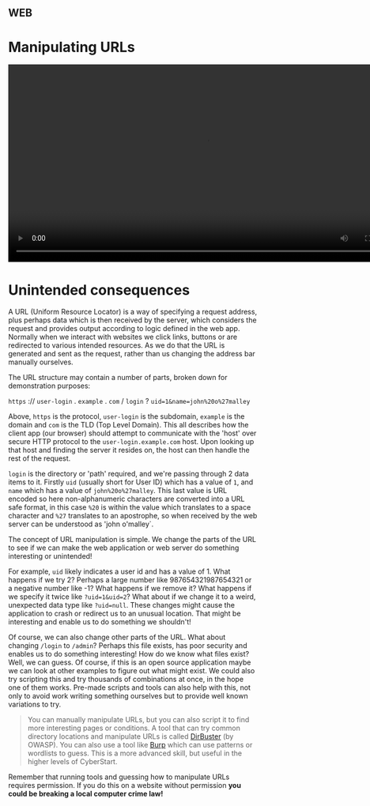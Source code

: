 ## WEB 
# Manipulating URLs

<div align="center">
 <video src="https://github.com/alphyos/CyberStart-2023/assets/116646389/56136760-4d39-428d-a19e-f8079f148723" width="800" />
</div>

# Unintended consequences

A URL (Uniform Resource Locator) is a way of specifying a request address, plus perhaps data which is then received by the server, which considers the request and provides output according to logic defined in the web app. Normally when we interact with websites we click links, buttons or are redirected to various intended resources. As we do that the URL is generated and sent as the request, rather than us changing the address bar manually ourselves.

The URL structure may contain a number of parts, broken down for demonstration purposes:

`https` :// `user-login` . `example` . `com` / `login` ? `uid=1&name=john%20o%27malley`

Above, `https` is the protocol, `user-login` is the subdomain, `example` is the domain and `com` is the TLD (Top Level Domain). This all describes how the client app (our browser) should attempt to communicate with the 'host' over secure HTTP protocol to the `user-login.example.com` host. Upon looking up that host and finding the server it resides on, the host can then handle the rest of the request.

`login` is the directory or 'path' required, and we're passing through 2 data items to it. Firstly `uid` (usually short for User ID) which has a value of `1`, and `name` which has a value of `john%20o%27malley`. This last value is URL encoded so here non-alphanumeric characters are converted into a URL safe format, in this case `%20` is within the value which translates to a space character and `%27` translates to an apostrophe, so when received by the web server can be understood as 'john o'malley`.

The concept of URL manipulation is simple. We change the parts of the URL to see if we can make the web application or web server do something interesting or unintended!

For example, `uid` likely indicates a user id and has a value of 1. What happens if we try 2? Perhaps a large number like 987654321987654321 or a negative number like -1? What happens if we remove it? What happens if we specify it twice like `?uid=1&uid=2`? What about if we change it to a weird, unexpected data type like `?uid=null`. These changes might cause the application to crash or redirect us to an unusual location. That might be interesting and enable us to do something we shouldn't!

Of course, we can also change other parts of the URL. What about changing `/login` to `/admin`? Perhaps this file exists, has poor security and enables us to do something interesting! How do we know what files exist? Well, we can guess. Of course, if this is an open source application maybe we can look at other examples to figure out what might exist. We could also try scripting this and try thousands of combinations at once, in the hope one of them works. Pre-made scripts and tools can also help with this, not only to avoid work writing something ourselves but to provide well known variations to try.

> You can manually manipulate URLs, but you can also script it to find more interesting pages or conditions. A tool that can try common directory locations and manipulate URLs is called [DirBuster](https://www.kali.org/tools/dirbuster/) (by OWASP). You can also use a tool like [Burp](https://portswigger.net/burp) which can use patterns or wordlists to guess. This is a more advanced skill, but useful in the higher levels of CyberStart.

Remember that running tools and guessing how to manipulate URLs requires permission. If you do this on a website without permission **you could be breaking a local computer crime law!**
